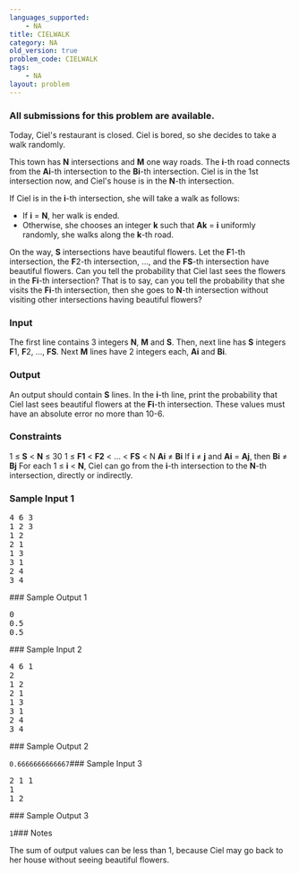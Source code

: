 ```yaml
---
languages_supported:
    - NA
title: CIELWALK
category: NA
old_version: true
problem_code: CIELWALK
tags:
    - NA
layout: problem
---
```

###  All submissions for this problem are available. 

Today, Ciel's restaurant is closed. Ciel is bored, so she decides to take a walk randomly.

This town has **N** intersections and **M** one way roads. The **i**-th road connects from the **Ai**-th intersection to the **Bi**-th intersection. Ciel is in the 1st intersection now, and Ciel's house is in the **N**-th intersection.

If Ciel is in the **i**-th intersection, she will take a walk as follows:

- If **i** = **N**, her walk is ended.
- Otherwise, she chooses an integer **k** such that **Ak** = **i** uniformly randomly, she walks along the **k**-th road.

On the way, **S** intersections have beautiful flowers. Let the **F**1-th intersection, the **F**2-th intersection, ..., and the **FS**-th intersection have beautiful flowers. Can you tell the probability that Ciel last sees the flowers in the **Fi**-th intersection? That is to say, can you tell the probability that she visits the **Fi**-th intersection, then she goes to **N**-th intersection without visiting other intersections having beautiful flowers?

### Input

The first line contains 3 integers **N**, **M** and **S**. Then, next line has **S** integers **F**1, **F**2, ..., **FS**. Next **M** lines have 2 integers each, **Ai** and **Bi**.

### Output

An output should contain **S** lines. In the **i**-th line, print the probability that Ciel last sees beautiful flowers at the **Fi**-th intersection. These values must have an absolute error no more than 10-6.

### Constraints

1 ≤ **S** < **N** ≤ 30
1 ≤ **F1** < **F2** < ... < **FS** < N
**Ai** ≠ **Bi**
If **i** ≠ **j** and **Ai** = **Aj**, then **Bi** ≠ **Bj**
For each 1 ≤ **i** < **N**, Ciel can go from the **i**-th intersection to the **N**-th intersection, directly or indirectly.

### Sample Input 1

<pre>4 6 3
1 2 3
1 2
2 1
1 3
3 1
2 4
3 4
</pre>### Sample Output 1

<pre>0
0.5
0.5
</pre>### Sample Input 2

<pre>4 6 1
2
1 2
2 1
1 3
3 1
2 4
3 4
</pre>### Sample Output 2

`0.6666666666667`### Sample Input 3

<pre>2 1 1
1
1 2
</pre>### Sample Output 3

`1`### Notes

The sum of output values can be less than 1, because Ciel may go back to her house without seeing beautiful flowers.
